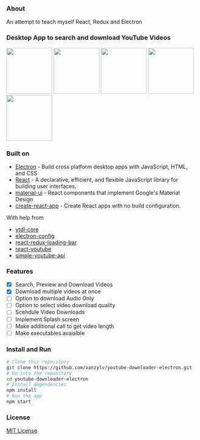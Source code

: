 ### About

An attempt to teach myself React, Redux and Electron

### Desktop App to search and download YouTube Videos

<img src="https://i.imgur.com/Tu4yVRn.png" width="120">

<img src="https://i.imgur.com/Jr7rybd.png" width="120">

<img src="https://i.imgur.com/tU9Uvpw.png" width="120">

<img src="https://i.imgur.com/ORMi6hm.png" width="120">

<img src="https://i.imgur.com/VWLuLou.png" width="120">

### Built on

 - [Electron](https://github.com/electron/electron) - Build cross platform desktop apps with JavaScript, HTML, and CSS 
 - [React](https://github.com/facebook/react) - A declarative, efficient, and flexible JavaScript library for building user interfaces.
 - [material-ui](https://github.com/mui-org/material-ui) - React components that implement Google's Material Design
 - [create-react-app](https://github.com/facebook/create-react-app) - Create React apps with no build configuration.

With help from
 - [ytdl-core](https://github.com/fent/node-ytdl-core)
 - [electron-config](https://github.com/sindresorhus/electron-store)
 - [react-redux-loading-bar](https://github.com/mironov/react-redux-loading-bar)
 - [react-youtube](https://github.com/troybetz/react-youtube)
 - [simple-youtube-api](https://github.com/HyperCoder2975/simple-youtube-api)

### Features
 - [x] Search, Preview and Download Videos
 - [x] Download multiple videos at once
 - [ ] Option to download Audio Only
 - [ ] Option to select video download quality
 - [ ] Scehdule Video Downloads
 - [ ] Implement Splash screen
 - [ ] Make additional call to get video length
 - [ ] Make executables avaialble 

### Install and Run

```bash
# Clone this repository
git clone https://github.com/vanzylv/youtube-downloader-electron.git
# Go into the repository
cd youtube-downloader-electron
# Install dependencies
npm install
# Run the app
npm start
```

### License
[MIT License](LICENSE)

 
 